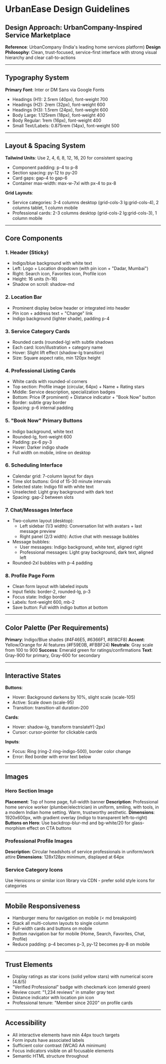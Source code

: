 # UrbanEase Design Guidelines

## Design Approach: UrbanCompany-Inspired Service Marketplace

**Reference**: UrbanCompany (India's leading home services platform)
**Design Philosophy**: Clean, trust-focused, service-first interface with strong visual hierarchy and clear call-to-actions

---

## Typography System

**Primary Font**: Inter or DM Sans via Google Fonts
- Headings (H1): 2.5rem (40px), font-weight 700
- Headings (H2): 2rem (32px), font-weight 600  
- Headings (H3): 1.5rem (24px), font-weight 600
- Body Large: 1.125rem (18px), font-weight 400
- Body Regular: 1rem (16px), font-weight 400
- Small Text/Labels: 0.875rem (14px), font-weight 500

---

## Layout & Spacing System

**Tailwind Units**: Use 2, 4, 6, 8, 12, 16, 20 for consistent spacing
- Component padding: p-4 to p-8
- Section spacing: py-12 to py-20
- Card gaps: gap-4 to gap-6
- Container max-width: max-w-7xl with px-4 to px-8

**Grid Layouts**:
- Service categories: 3-4 columns desktop (grid-cols-3 lg:grid-cols-4), 2 columns tablet, 1 column mobile
- Professional cards: 2-3 columns desktop (grid-cols-2 lg:grid-cols-3), 1 column mobile

---

## Core Components

### 1. Header (Sticky)
- Indigo/blue background with white text
- Left: Logo + Location dropdown (with pin icon + "Dadar, Mumbai")
- Right: Search icon, Favorites icon, Profile icon
- Height: 16 units (h-16)
- Shadow on scroll: shadow-md

### 2. Location Bar
- Prominent display below header or integrated into header
- Pin icon + address text + "Change" link
- Indigo background (lighter shade), padding p-4

### 3. Service Category Cards
- Rounded cards (rounded-lg) with subtle shadows
- Each card: Icon/illustration + category name
- Hover: Slight lift effect (shadow-lg transition)
- Size: Square aspect ratio, min 120px height

### 4. Professional Listing Cards
- White cards with rounded-xl corners
- Top section: Profile image (circular, 64px) + Name + Rating stars
- Middle: Service description, specialization badges
- Bottom: Price (₹ prominent) + Distance indicator + "Book Now" button
- Border: subtle gray border
- Spacing: p-6 internal padding

### 5. "Book Now" Primary Buttons
- Indigo background, white text
- Rounded-lg, font-weight 600
- Padding: px-6 py-3
- Hover: Darker indigo shade
- Full width on mobile, inline on desktop

### 6. Scheduling Interface
- Calendar grid: 7-column layout for days
- Time slot buttons: Grid of 15-30 minute intervals
- Selected state: Indigo fill with white text
- Unselected: Light gray background with dark text
- Spacing: gap-2 between slots

### 7. Chat/Messages Interface
- Two-column layout (desktop): 
  - Left sidebar (1/3 width): Conversation list with avatars + last message preview
  - Right panel (2/3 width): Active chat with message bubbles
- Message bubbles: 
  - User messages: Indigo background, white text, aligned right
  - Professional messages: Light gray background, dark text, aligned left
- Rounded-2xl bubbles with p-4 padding

### 8. Profile Page Form
- Clean form layout with labeled inputs
- Input fields: border-2, rounded-lg, p-3
- Focus state: Indigo border
- Labels: font-weight 600, mb-2
- Save button: Full width indigo button at bottom

---

## Color Palette (Per Requirements)

**Primary**: Indigo/Blue shades (#4F46E5, #6366F1, #818CF8)
**Accent**: Yellow/Orange for AI features (#F59E0B, #FBBF24)
**Neutrals**: Gray scale from 100 to 900
**Success**: Emerald green for ratings/confirmations
**Text**: Gray-900 for primary, Gray-600 for secondary

---

## Interactive States

**Buttons**:
- Hover: Background darkens by 10%, slight scale (scale-105)
- Active: Scale down (scale-95)
- Transition: transition-all duration-200

**Cards**:
- Hover: shadow-lg, transform translateY(-2px)
- Cursor: cursor-pointer for clickable cards

**Inputs**:
- Focus: Ring (ring-2 ring-indigo-500), border color change
- Error: Red border with error text below

---

## Images

### Hero Section Image
**Placement**: Top of home page, full-width banner
**Description**: Professional home service worker (plumber/electrician) in uniform, smiling, with tools, in a modern Indian home setting. Warm, trustworthy aesthetic.
**Dimensions**: 1920x600px, with gradient overlay (indigo to transparent left-to-right)
**Buttons on Hero**: Use backdrop-blur-md and bg-white/20 for glass-morphism effect on CTA buttons

### Professional Profile Images
**Description**: Circular headshots of service professionals in uniform/work attire
**Dimensions**: 128x128px minimum, displayed at 64px

### Service Category Icons
Use Heroicons or similar icon library via CDN - prefer solid style icons for categories

---

## Mobile Responsiveness

- Hamburger menu for navigation on mobile (< md breakpoint)
- Stack all multi-column layouts to single column
- Full-width cards and buttons on mobile
- Bottom navigation bar for mobile (Home, Search, Favorites, Chat, Profile)
- Reduce padding: p-4 becomes p-3, py-12 becomes py-8 on mobile

---

## Trust Elements

- Display ratings as star icons (solid yellow stars) with numerical score (4.8/5)
- "Verified Professional" badge with checkmark icon (emerald green)
- Review count: "1,234 reviews" in smaller gray text
- Distance indicator with location pin icon
- Professional tenure: "Member since 2020" on profile cards

---

## Accessibility

- All interactive elements have min 44px touch targets
- Form inputs have associated labels
- Sufficient color contrast (WCAG AA minimum)
- Focus indicators visible on all focusable elements
- Semantic HTML structure throughout